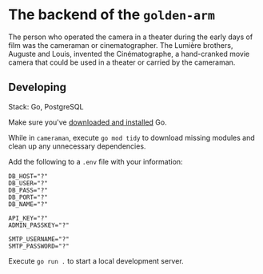 # The backend of the `golden-arm`

The person who operated the camera in a theater during the early days of film was the cameraman or cinematographer. The Lumière brothers, Auguste and Louis, invented the Cinématographe, a hand-cranked movie camera that could be used in a theater or carried by the cameraman.

## Developing

Stack: Go, PostgreSQL

Make sure you've [downloaded and installed](https://go.dev/doc/install) Go.

While in `cameraman`, execute `go mod tidy` to download missing modules and clean up any unnecessary dependencies.

Add the following to a `.env` file with your information:
```
DB_HOST="?"
DB_USER="?"
DB_PASS="?"
DB_PORT="?"
DB_NAME="?"

API_KEY="?"
ADMIN_PASSKEY="?"

SMTP_USERNAME="?"
SMTP_PASSWORD="?"
```

Execute `go run .` to start a local development server.